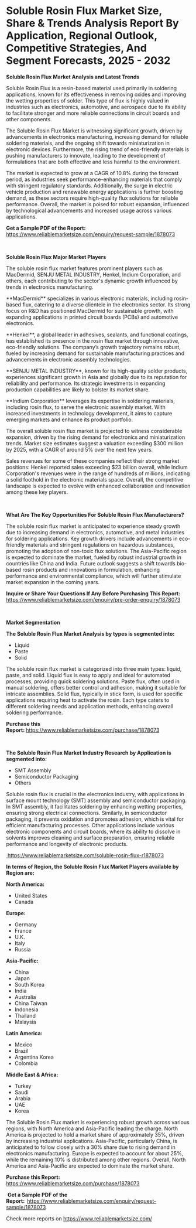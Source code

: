 <p><h1>Soluble Rosin Flux Market Size, Share & Trends Analysis Report By Application, Regional Outlook, Competitive Strategies, And Segment Forecasts, 2025 - 2032</h1></p><p><strong>Soluble Rosin Flux Market Analysis and Latest Trends</strong></p>
<p><p>Soluble Rosin Flux is a resin-based material used primarily in soldering applications, known for its effectiveness in removing oxides and improving the wetting properties of solder. This type of flux is highly valued in industries such as electronics, automotive, and aerospace due to its ability to facilitate stronger and more reliable connections in circuit boards and other components.</p><p>The Soluble Rosin Flux Market is witnessing significant growth, driven by advancements in electronics manufacturing, increasing demand for reliable soldering materials, and the ongoing shift towards miniaturization in electronic devices. Furthermore, the rising trend of eco-friendly materials is pushing manufacturers to innovate, leading to the development of formulations that are both effective and less harmful to the environment. </p><p>The market is expected to grow at a CAGR of 10.8% during the forecast period, as industries seek performance-enhancing materials that comply with stringent regulatory standards. Additionally, the surge in electric vehicle production and renewable energy applications is further boosting demand, as these sectors require high-quality flux solutions for reliable performance. Overall, the market is poised for robust expansion, influenced by technological advancements and increased usage across various applications.</p></p>
<p><strong>Get a Sample PDF of the Report:&nbsp;</strong> <a href="https://www.reliablemarketsize.com/enquiry/request-sample/1878073?utm_campaign=1939&utm_medium=2&utm_source=Github&utm_content=ia&utm_term=04022025&utm_id=soluble-rosin-flux">https://www.reliablemarketsize.com/enquiry/request-sample/1878073</a></p>
<p>&nbsp;</p>
<p><strong>Soluble Rosin Flux Major Market Players</strong></p>
<p><p>The soluble rosin flux market features prominent players such as MacDermid, SENJU METAL INDUSTRY, Henkel, Indium Corporation, and others, each contributing to the sector's dynamic growth influenced by trends in electronics manufacturing.</p><p>**MacDermid** specializes in various electronic materials, including rosin-based flux, catering to a diverse clientele in the electronics sector. Its strong focus on R&D has positioned MacDermid for sustainable growth, with expanding applications in printed circuit boards (PCBs) and automotive electronics.</p><p>**Henkel**, a global leader in adhesives, sealants, and functional coatings, has established its presence in the rosin flux market through innovative, eco-friendly solutions. The company’s growth trajectory remains robust, fueled by increasing demand for sustainable manufacturing practices and advancements in electronic assembly technologies.</p><p>**SENJU METAL INDUSTRY**, known for its high-quality solder products, experiences significant growth in Asia and globally due to its reputation for reliability and performance. Its strategic investments in expanding production capabilities are likely to bolster its market share.</p><p>**Indium Corporation** leverages its expertise in soldering materials, including rosin flux, to serve the electronic assembly market. With increased investments in technology development, it aims to capture emerging markets and enhance its product portfolio.</p><p>The overall soluble rosin flux market is projected to witness considerable expansion, driven by the rising demand for electronics and miniaturization trends. Market size estimates suggest a valuation exceeding $300 million by 2025, with a CAGR of around 5% over the next few years.</p><p>Sales revenues for some of these companies reflect their strong market positions: Henkel reported sales exceeding $23 billion overall, while Indium Corporation's revenues were in the range of hundreds of millions, indicating a solid foothold in the electronic materials space. Overall, the competitive landscape is expected to evolve with enhanced collaboration and innovation among these key players.</p></p>
<p>&nbsp;</p>
<p><strong>What Are The Key Opportunities For Soluble Rosin Flux Manufacturers?</strong></p>
<p><p>The soluble rosin flux market is anticipated to experience steady growth due to increasing demand in electronics, automotive, and metal industries for soldering applications. Key growth drivers include advancements in eco-friendly materials and stringent regulations on hazardous substances, promoting the adoption of non-toxic flux solutions. The Asia-Pacific region is expected to dominate the market, fueled by robust industrial growth in countries like China and India. Future outlook suggests a shift towards bio-based rosin products and innovations in formulation, enhancing performance and environmental compliance, which will further stimulate market expansion in the coming years.</p></p>
<p><strong>Inquire or Share Your Questions If Any Before Purchasing This Report:</strong> <a href="https://www.reliablemarketsize.com/enquiry/pre-order-enquiry/1878073?utm_campaign=1939&utm_medium=2&utm_source=Github&utm_content=ia&utm_term=04022025&utm_id=soluble-rosin-flux">https://www.reliablemarketsize.com/enquiry/pre-order-enquiry/1878073</a></p>
<p>&nbsp;</p>
<p><strong>Market Segmentation</strong></p>
<p><strong>The Soluble Rosin Flux Market Analysis by types is segmented into:</strong></p>
<p><ul><li>Liquid</li><li>Paste</li><li>Solid</li></ul></p>
<p><p>The soluble rosin flux market is categorized into three main types: liquid, paste, and solid. Liquid flux is easy to apply and ideal for automated processes, providing quick soldering solutions. Paste flux, often used in manual soldering, offers better control and adhesion, making it suitable for intricate assemblies. Solid flux, typically in stick form, is used for specific applications requiring heat to activate the rosin. Each type caters to different soldering needs and application methods, enhancing overall soldering performance.</p></p>
<p><strong>Purchase this Report:&nbsp;</strong><a href="https://www.reliablemarketsize.com/purchase/1878073?utm_campaign=1939&utm_medium=2&utm_source=Github&utm_content=ia&utm_term=04022025&utm_id=soluble-rosin-flux">https://www.reliablemarketsize.com/purchase/1878073</a></p>
<p>&nbsp;</p>
<p><strong>The Soluble Rosin Flux Market Industry Research by Application is segmented into:</strong></p>
<p><ul><li>SMT Assembly</li><li>Semiconductor Packaging</li><li>Others</li></ul></p>
<p><p>Soluble rosin flux is crucial in the electronics industry, with applications in surface mount technology (SMT) assembly and semiconductor packaging. In SMT assembly, it facilitates soldering by enhancing wetting properties, ensuring strong electrical connections. Similarly, in semiconductor packaging, it prevents oxidation and promotes adhesion, which is vital for efficient manufacturing processes. Other applications include various electronic components and circuit boards, where its ability to dissolve in solvents improves cleaning and surface preparation, ensuring reliable performance and longevity of electronic products.</p></p>
<p><a href="https://www.reliablemarketsize.com/soluble-rosin-flux-r1878073?utm_campaign=1939&utm_medium=2&utm_source=Github&utm_content=ia&utm_term=04022025&utm_id=soluble-rosin-flux">&nbsp;https://www.reliablemarketsize.com/soluble-rosin-flux-r1878073</a></p>
<p><strong>In terms of Region, the Soluble Rosin Flux Market Players available by Region are:</strong></p>
<p>
    <p> <strong> North America: </strong>
        <ul>
            <li>United States</li>
            <li>Canada</li>
        </ul>
        </p> 
    <p> <strong> Europe: </strong>
        <ul>
            <li>Germany</li>
            <li>France</li>
            <li>U.K.</li>
            <li>Italy</li>
            <li>Russia</li>
        </ul>
        </p> 
    <p> <strong> Asia-Pacific: </strong>
        <ul>
            <li>China</li>
            <li>Japan</li>
            <li>South Korea</li>
            <li>India</li>
            <li>Australia</li>
            <li>China Taiwan</li>
            <li>Indonesia</li>
            <li>Thailand</li>
            <li>Malaysia</li>
        </ul>
        </p> 
    <p> <strong> Latin America: </strong>
        <ul>
            <li>Mexico</li>
            <li>Brazil</li>
            <li>Argentina Korea</li>
            <li>Colombia</li>
        </ul>
        </p> 
    <p> <strong> Middle East & Africa: </strong>
        <ul>
            <li>Turkey</li>
            <li>Saudi</li>
            <li>Arabia</li>
            <li>UAE</li>
            <li>Korea</li>
        </ul>
    </p>
    </p>
<p><p>The Soluble Rosin Flux market is experiencing robust growth across various regions, with North America and Asia-Pacific leading the charge. North America is projected to hold a market share of approximately 35%, driven by increasing industrial applications. Asia-Pacific, particularly China, is anticipated to follow closely with a 30% share due to rising demand in electronics manufacturing. Europe is expected to account for about 25%, while the remaining 10% is distributed among other regions. Overall, North America and Asia-Pacific are expected to dominate the market share.</p></p>
<p><strong>Purchase this Report: </strong><a href="https://www.reliablemarketsize.com/purchase/1878073?utm_campaign=1939&utm_medium=2&utm_source=Github&utm_content=ia&utm_term=04022025&utm_id=soluble-rosin-flux">https://www.reliablemarketsize.com/purchase/1878073</a></p>
<p>&nbsp;<strong>Get a Sample PDF of the Report:&nbsp;&nbsp;</strong><a href="https://www.reliablemarketsize.com/enquiry/request-sample/1878073?utm_campaign=1939&utm_medium=2&utm_source=Github&utm_content=ia&utm_term=04022025&utm_id=soluble-rosin-flux">https://www.reliablemarketsize.com/enquiry/request-sample/1878073</a></p>
<p><strong></strong></p>
<p>Check more reports on <a href="https://www.reliablemarketsize.com/?utm_campaign=1939&utm_medium=2&utm_source=Github&utm_content=ia&utm_term=04022025&utm_id=soluble-rosin-flux">https://www.reliablemarketsize.com/</a></p>